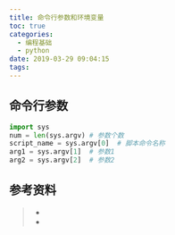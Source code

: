 ```yaml
---
title: 命令行参数和环境变量
toc: true
categories:
  - 编程基础
  - python
date: 2019-03-29 09:04:15
tags:
---
```




## 命令行参数

```python
import sys
num = len(sys.argv) # 参数个数
script_name = sys.argv[0]  # 脚本命令名称
arg1 = sys.argv[1]  # 参数1
arg2 = sys.argv[2]  # 参数2

```







## 参考资料

> - []()
> - []()
